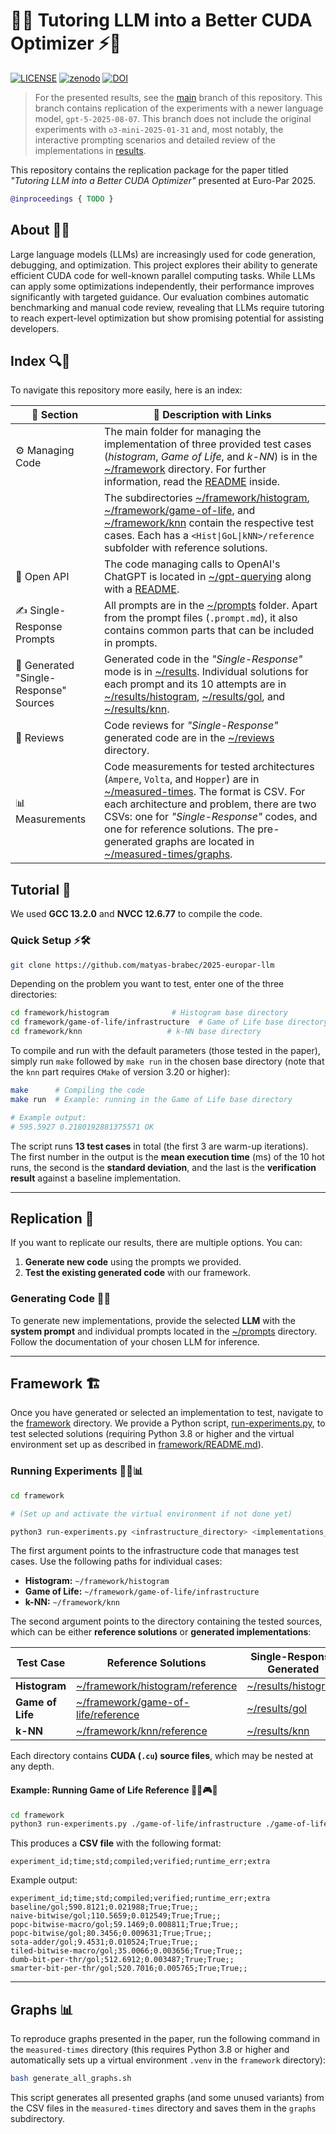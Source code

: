 # 🔬🤖 Tutoring LLM into a Better CUDA Optimizer ⚡🎯

[![LICENSE](https://img.shields.io/badge/license-MIT-blue.svg)](./LICENSE) [![zenodo](https://img.shields.io/badge/zenodo-10.5281/zenodo.15580207-blue)](https://doi.org/10.5281/zenodo.15580207) [![DOI](https://img.shields.io/badge/DOI-TODO-blue)](todo)

> For the presented results, see the [main](https://github.com/matyas-brabec/2025-europar-llm/tree/main) branch of this repository. This branch contains replication of the experiments with a newer language model, `gpt-5-2025-08-07`. This branch does not include the original experiments with `o3-mini-2025-01-31` and, most notably, the interactive prompting scenarios and detailed review of the implementations in [results](./results).

This repository contains the replication package for the paper titled *"Tutoring LLM into a Better CUDA Optimizer"* presented at Euro-Par 2025.

```bibtex
@inproceedings { TODO }
```

## About 🧠💡

Large language models (LLMs) are increasingly used for code generation, debugging, and optimization. This project explores their ability to generate efficient CUDA code for well-known parallel computing tasks. While LLMs can apply some optimizations independently, their performance improves significantly with targeted guidance. Our evaluation combines automatic benchmarking and manual code review, revealing that LLMs require tutoring to reach expert-level optimization but show promising potential for assisting developers.

## Index 🔍📖

To navigate this repository more easily, here is an index:

| 📂 Section | 📝 Description with Links |
| --- | --- |
| ⚙️ Managing Code | The main folder for managing the implementation of three provided test cases (*histogram*, *Game of Life*, and *k-NN*) is in the [~/framework](./framework) directory. For further information, read the [README](./framework/README.md) inside. |
| | The subdirectories [~/framework/histogram](./framework/histogram/), [~/framework/game-of-life](./framework/game-of-life/), and [~/framework/knn](./framework/knn/) contain the respective test cases. Each has a `<Hist\|GoL\|kNN>/reference` subfolder with reference solutions. |
| 🔗 Open API | The code managing calls to OpenAI's ChatGPT is located in [~/gpt-querying](./gpt-querying/) along with a [README](./gpt-querying/README.md). |
| ✍️ Single-Response Prompts | All prompts are in the [~/prompts](./prompts/) folder. Apart from the prompt files (`.prompt.md`), it also contains common parts that can be included in prompts. |
| 🤖 Generated "Single-Response" Sources | Generated code in the *"Single-Response"* mode is in [~/results](./results/). Individual solutions for each prompt and its 10 attempts are in [~/results/histogram](./results/histogram/), [~/results/gol](./results/gol/), and [~/results/knn](./results/knn/). |
| 🧐 Reviews | Code reviews for *"Single-Response"* generated code are in the [~/reviews](./reviews/) directory. |
| 📊 Measurements | Code measurements for tested architectures (`Ampere`, `Volta`, and `Hopper`) are in [~/measured-times](./measured-times/). The format is CSV. For each architecture and problem, there are two CSVs: one for *"Single-Response"* codes, and one for reference solutions. The pre-generated graphs are located in [~/measured-times/graphs](./measured-times/graphs/). |

## Tutorial 🚀

We used **GCC 13.2.0** and **NVCC 12.6.77** to compile the code.

### Quick Setup ⚡🛠️

```bash
git clone https://github.com/matyas-brabec/2025-europar-llm
```

Depending on the problem you want to test, enter one of the three directories:

```bash
cd framework/histogram              # Histogram base directory
cd framework/game-of-life/infrastructure  # Game of Life base directory
cd framework/knn                   # k-NN base directory
```

To compile and run with the default parameters (those tested in the paper), simply run `make` followed by `make run` in the chosen base directory (note that the `knn` part requires `CMake` of version 3.20 or higher):

```bash
make      # Compiling the code
make run  # Example: running in the Game of Life base directory

# Example output:
# 595.5927 0.2180192881375571 OK
```

The script runs **13 test cases** in total (the first 3 are warm-up iterations). The first number in the output is the **mean execution time** (ms) of the 10 hot runs, the second is the **standard deviation**, and the last is the **verification result** against a baseline implementation.

---

## Replication 🔄

If you want to replicate our results, there are multiple options. You can:

1. **Generate new code** using the prompts we provided.
2. **Test the existing generated code** with our framework.

### Generating Code 🤖📜

To generate new implementations, provide the selected **LLM** with the **system prompt** and individual prompts located in the [~/prompts](./prompts/) directory. Follow the documentation of your chosen LLM for inference.

---

## Framework 🏗️

Once you have generated or selected an implementation to test, navigate to the [framework](./framework) directory. We provide a Python script, [run-experiments.py](./framework/run-experiments.py), to test selected solutions (requiring Python 3.8 or higher and the virtual environment set up as described in [framework/README.md](./framework/README.md)).

### Running Experiments 🏃‍♂️📊

```bash
cd framework

# (Set up and activate the virtual environment if not done yet)

python3 run-experiments.py <infrastructure_directory> <implementations_directory>
```

The first argument points to the infrastructure code that manages test cases. Use the following paths for individual cases:

- **Histogram:** `~/framework/histogram`
- **Game of Life:** `~/framework/game-of-life/infrastructure`
- **k-NN:** `~/framework/knn`

The second argument points to the directory containing the tested sources, which can be either **reference solutions** or **generated implementations**:

| Test Case | Reference Solutions | Single-Response Generated |
|-----------|---------------------|--------------------|
| **Histogram** | [~/framework/histogram/reference](./framework/histogram/reference/) | [~/results/histogram](./results/histogram/) |
| **Game of Life** | [~/framework/game-of-life/reference](./framework/game-of-life/reference/) | [~/results/gol](./results/gol/) |
| **k-NN** | [~/framework/knn/reference](./framework/knn/reference/) | [~/results/knn](./results/knn/) |

Each directory contains **CUDA (`.cu`) source files**, which may be nested at any depth.

#### Example: Running Game of Life Reference 🏃‍♂️🎮🦠

```bash
cd framework
python3 run-experiments.py ./game-of-life/infrastructure ./game-of-life/reference
```

This produces a **CSV file** with the following format:

```csv
experiment_id;time;std;compiled;verified;runtime_err;extra
```

Example output:

```csv
experiment_id;time;std;compiled;verified;runtime_err;extra
baseline/gol;590.8121;0.021988;True;True;;
naive-bitwise/gol;110.5659;0.012549;True;True;;
popc-bitwise-macro/gol;59.1469;0.008811;True;True;;
popc-bitwise/gol;80.3456;0.009631;True;True;;
sota-adder/gol;9.4531;0.010524;True;True;;
tiled-bitwise-macro/gol;35.0066;0.003656;True;True;;
dumb-bit-per-thr/gol;512.6912;0.003487;True;True;;
smarter-bit-per-thr/gol;520.7016;0.005765;True;True;;
```

---

## Graphs 📊

To reproduce graphs presented in the paper, run the following command in the `measured-times` directory (this requires Python 3.8 or higher and automatically sets up a virtual environment `.venv` in the `framework` directory):

```bash
bash generate_all_graphs.sh
```

This script generates all presented graphs (and some unused variants) from the CSV files in the `measured-times` directory and saves them in the `graphs` subdirectory.
